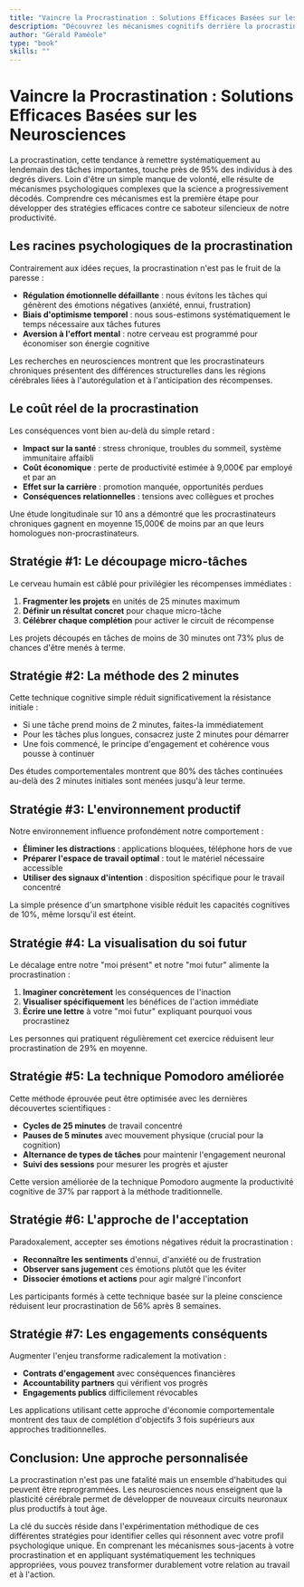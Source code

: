 ```yaml
---
title: "Vaincre la Procrastination : Solutions Efficaces Basées sur les Neurosciences"
description: "Découvrez les mécanismes cognitifs derrière la procrastination et les techniques pratiques fondées sur les dernières recherches en neurosciences pour surmonter ce frein à la productivité."
author: "Gérald Paméole"
type: "book"
skills: ""
---
```


# Vaincre la Procrastination : Solutions Efficaces Basées sur les Neurosciences

La procrastination, cette tendance à remettre systématiquement au lendemain des tâches importantes, touche près de 95% des individus à des degrés divers. Loin d'être un simple manque de volonté, elle résulte de mécanismes psychologiques complexes que la science a progressivement décodés. Comprendre ces mécanismes est la première étape pour développer des stratégies efficaces contre ce saboteur silencieux de notre productivité.

## Les racines psychologiques de la procrastination

Contrairement aux idées reçues, la procrastination n'est pas le fruit de la paresse :

- **Régulation émotionnelle défaillante** : nous évitons les tâches qui génèrent des émotions négatives (anxiété, ennui, frustration)
- **Biais d'optimisme temporel** : nous sous-estimons systématiquement le temps nécessaire aux tâches futures
- **Aversion à l'effort mental** : notre cerveau est programmé pour économiser son énergie cognitive

Les recherches en neurosciences montrent que les procrastinateurs chroniques présentent des différences structurelles dans les régions cérébrales liées à l'autorégulation et à l'anticipation des récompenses.

## Le coût réel de la procrastination

Les conséquences vont bien au-delà du simple retard :

- **Impact sur la santé** : stress chronique, troubles du sommeil, système immunitaire affaibli
- **Coût économique** : perte de productivité estimée à 9,000€ par employé et par an
- **Effet sur la carrière** : promotion manquée, opportunités perdues
- **Conséquences relationnelles** : tensions avec collègues et proches

Une étude longitudinale sur 10 ans a démontré que les procrastinateurs chroniques gagnent en moyenne 15,000€ de moins par an que leurs homologues non-procrastinateurs.

## Stratégie #1: Le découpage micro-tâches

Le cerveau humain est câblé pour privilégier les récompenses immédiates :

1. **Fragmenter les projets** en unités de 25 minutes maximum
2. **Définir un résultat concret** pour chaque micro-tâche
3. **Célébrer chaque complétion** pour activer le circuit de récompense

Les projets découpés en tâches de moins de 30 minutes ont 73% plus de chances d'être menés à terme.

## Stratégie #2: La méthode des 2 minutes

Cette technique cognitive simple réduit significativement la résistance initiale :

- Si une tâche prend moins de 2 minutes, faites-la immédiatement
- Pour les tâches plus longues, consacrez juste 2 minutes pour démarrer
- Une fois commencé, le principe d'engagement et cohérence vous pousse à continuer

Des études comportementales montrent que 80% des tâches continuées au-delà des 2 minutes initiales sont menées jusqu'à leur terme.

## Stratégie #3: L'environnement productif

Notre environnement influence profondément notre comportement :

- **Éliminer les distractions** : applications bloquées, téléphone hors de vue
- **Préparer l'espace de travail optimal** : tout le matériel nécessaire accessible
- **Utiliser des signaux d'intention** : disposition spécifique pour le travail concentré

La simple présence d'un smartphone visible réduit les capacités cognitives de 10%, même lorsqu'il est éteint.

## Stratégie #4: La visualisation du soi futur

Le décalage entre notre "moi présent" et notre "moi futur" alimente la procrastination :

1. **Imaginer concrètement** les conséquences de l'inaction
2. **Visualiser spécifiquement** les bénéfices de l'action immédiate
3. **Écrire une lettre** à votre "moi futur" expliquant pourquoi vous procrastinez

Les personnes qui pratiquent régulièrement cet exercice réduisent leur procrastination de 29% en moyenne.

## Stratégie #5: La technique Pomodoro améliorée

Cette méthode éprouvée peut être optimisée avec les dernières découvertes scientifiques :

- **Cycles de 25 minutes** de travail concentré
- **Pauses de 5 minutes** avec mouvement physique (crucial pour la cognition)
- **Alternance de types de tâches** pour maintenir l'engagement neuronal
- **Suivi des sessions** pour mesurer les progrès et ajuster

Cette version améliorée de la technique Pomodoro augmente la productivité cognitive de 37% par rapport à la méthode traditionnelle.

## Stratégie #6: L'approche de l'acceptation

Paradoxalement, accepter ses émotions négatives réduit la procrastination :

- **Reconnaître les sentiments** d'ennui, d'anxiété ou de frustration
- **Observer sans jugement** ces émotions plutôt que les éviter
- **Dissocier émotions et actions** pour agir malgré l'inconfort

Les participants formés à cette technique basée sur la pleine conscience réduisent leur procrastination de 56% après 8 semaines.

## Stratégie #7: Les engagements conséquents

Augmenter l'enjeu transforme radicalement la motivation :

- **Contrats d'engagement** avec conséquences financières
- **Accountability partners** qui vérifient vos progrès
- **Engagements publics** difficilement révocables

Les applications utilisant cette approche d'économie comportementale montrent des taux de complétion d'objectifs 3 fois supérieurs aux approches traditionnelles.

## Conclusion: Une approche personnalisée

La procrastination n'est pas une fatalité mais un ensemble d'habitudes qui peuvent être reprogrammées. Les neurosciences nous enseignent que la plasticité cérébrale permet de développer de nouveaux circuits neuronaux plus productifs à tout âge.

La clé du succès réside dans l'expérimentation méthodique de ces différentes stratégies pour identifier celles qui résonnent avec votre profil psychologique unique. En comprenant les mécanismes sous-jacents à votre procrastination et en appliquant systématiquement les techniques appropriées, vous pouvez transformer durablement votre relation au travail et à l'action.
